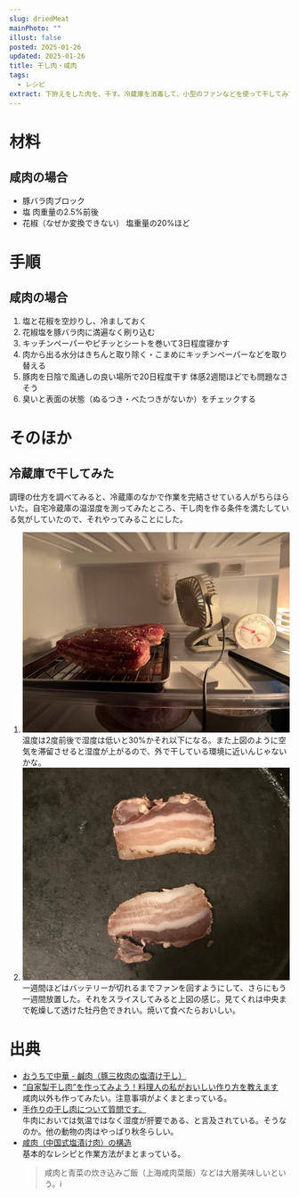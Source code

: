 ```yaml
---
slug: driedMeat
mainPhoto: ""
illust: false
posted: 2025-01-26
updated: 2025-01-26
title: 干し肉・咸肉
tags:
  - レシピ
extract: 下拵えをした肉を、干す。冷蔵庫を消毒して、小型のファンなどを使って干してみてもいいかも。
---
```

# 材料

## 咸肉の場合

- 豚バラ肉ブロック
- 塩 肉重量の2.5%前後
- 花椒（なぜか変換できない） 塩重量の20%ほど

# 手順

## 咸肉の場合

1. 塩と花椒を空炒りし、冷ましておく
2. 花椒塩を豚バラ肉に満遍なく刷り込む
3. キッチンペーパーやピチッとシートを巻いて3日程度寝かす
  1. 肉から出る水分はきちんと取り除く・こまめにキッチンペーパーなどを取り替える
4. 豚肉を日陰で風通しの良い場所で20日程度干す
   体感2週間ほどでも問題なさそう
5. 臭いと表面の状態（ぬるつき・べたつきがないか）をチェックする

# そのほか

## 冷蔵庫で干してみた

調理の仕方を調べてみると、冷蔵庫のなかで作業を完結させている人がちらほらいた。自宅冷蔵庫の温湿度を測ってみたところ、干し肉を作る条件を満たしている気がしていたので、それやってみることにした。
1. ![庫内の音質度と干されている肉](../../../images/eatingHabits/recipe/driedMeat/01.jpeg)  
  温度は2度前後で湿度は低いと30%かそれ以下になる。また上図のように空気を滞留させると湿度が上がるので、外で干している環境に近いんじゃないかな。
2.  ![庫内の音質度と干されている肉](../../../images/eatingHabits/recipe/driedMeat/02.jpeg)
   一週間ほどはバッテリーが切れるまでファンを回すようにして、さらにもう一週間放置した。それをスライスしてみると上図の感じ。見てくれは中央まで乾燥して透けた牡丹色できれい。焼いて食べたらおいしい。

# 出典

- [おうちで中華 - 鹹肉（豚三枚肉の塩漬け干し）](https://note.com/chijintianxia/n/n788f8908834a)  
- [“自家製干し肉”を作ってみよう！料理人の私がおいしい作り方を教えます](https://www.homes.co.jp/life/cl-hobby/cm-cooking/37445/)  
  咸肉以外も作ってみたい。注意事項がよくまとまっている。
- [手作りの干し肉について質問です。](https://detail.chiebukuro.yahoo.co.jp/qa/question_detail/q12137578622)  
  牛肉においては気温ではなく湿度が肝要である、と言及されている。そうなのか。他の動物の肉はやっぱり秋冬らしい。
- [咸肉（中国式塩漬け肉）の構造](https://note.com/ahmad_z/n/n893690c0ca2d)  
  基本的なレシピと作業方法がまとまっている。
  > 咸肉と青菜の炊き込みご飯（上海咸肉菜飯）などは大層美味しいという。i